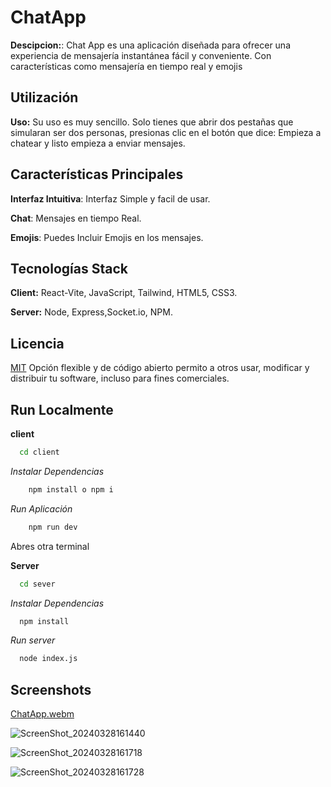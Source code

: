 # ChatApp
**Descipcion:**: Chat App es una aplicación diseñada para ofrecer una experiencia de mensajería instantánea fácil y conveniente. Con características como mensajería en tiempo real y emojis

## Utilización

**Uso:** Su uso es muy sencillo. Solo tienes que abrir dos pestañas que simularan ser dos personas, presionas clic en el botón que dice: Empieza a chatear y listo empieza a enviar mensajes.

## Características Principales
**Interfaz Intuitiva**: Interfaz Simple y facil de usar.

**Chat**: Mensajes en tiempo Real.

**Emojis**: Puedes Incluir Emojis en los mensajes.

## Tecnologías Stack

**Client:** React-Vite, JavaScript, Tailwind, HTML5, CSS3.

**Server:** Node, Express,Socket.io, NPM.
## Licencia

[MIT](https://choosealicense.com/licenses/mit/) Opción flexible y de código abierto permito a otros usar, modificar y distribuir tu software, incluso para fines comerciales.



## Run Localmente

**client**

```bash
  cd client
```
*Instalar Dependencias*
```bash
    npm install o npm i
```
*Run Aplicación*

```bash
    npm run dev
```

Abres otra terminal
 
 **Server**

```bash
  cd sever
```
*Instalar Dependencias*

```bash
  npm install 
```

*Run server*

```bash
  node index.js
```


## Screenshots
[ChatApp.webm](https://github.com/joosudev/chatApp/assets/47118243/2365b7d6-3545-4403-90f9-d5d840b12887)

![ScreenShot_20240328161440](https://github.com/joosudev/chatApp/assets/47118243/92b53c36-1db5-4800-9d57-575604291da5)

![ScreenShot_20240328161718](https://github.com/joosudev/chatApp/assets/47118243/15aa31f9-4152-4200-a8a1-4324669452bc)

![ScreenShot_20240328161728](https://github.com/joosudev/chatApp/assets/47118243/637619e0-c220-446b-a1ab-26bc4c7622d6)

